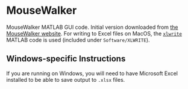 # MouseWalker

MouseWalker MATLAB GUI code. Initial version downloaded from
[the MouseWalker website](http://biooptics.markalab.org/MouseWalker/). For
writing to Excel files on MacOS, the
[`xlwrite`](https://www.mathworks.com/matlabcentral/fileexchange/38591-xlwrite--generate-xls-x--files-without-excel-on-mac-linux-win)
MATLAB code is used (included under `Software/XLWRITE`).

## Windows-specific Instructions

If you are running on Windows, you will need to have Microsoft Excel installed
to be able to save output to `.xlsx` files.
